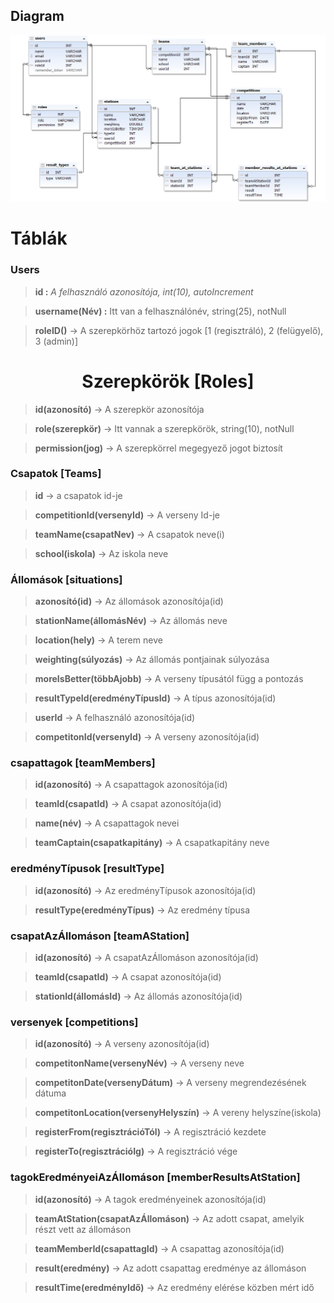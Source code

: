 ## Diagram
![Diagram](documents/diagram_new.png)
 
# Táblák
 
### Users
 
><strong> id :</strong> *A felhasználó azonosítója, int(10), autoIncrement*
 
><strong> username(Név) :</strong> Itt van a felhasználónév, string(25), notNull
 
> **roleID()** -> A szerepkörhöz tartozó jogok [1 (regisztráló), 2 (felügyelő), 3 (admin)]
 
<h1 style="text-align:center;">Szerepkörök [Roles]</h1>

> **id(azonosító)** -> A szerepkör azonosítója
 
> **role(szerepkör)** -> Itt vannak a szerepkörök, string(10), notNull
 
> **permission(jog)** ->  A szerepkörrel megegyező jogot biztosít
 
###  Csapatok [Teams]
 
> **id** -> a csapatok id-je
 
> **competitionId(versenyId)** -> A verseny Id-je
 
> **teamName(csapatNev)** -> A csapatok neve(i)
 
> **school(iskola)** -> Az iskola neve
 
###  Állomások [situations]
 
> **azonosító(id)** -> Az állomások azonosítója(id)
 
> **stationName(állomásNév)** -> Az állomás neve
 
> **location(hely)** -> A terem neve
 
> **weighting(súlyozás)** -> Az állomás pontjainak súlyozása
 
> **moreIsBetter(többAjobb)** -> A verseny típusától függ a pontozás
 
> **resultTypeId(eredményTípusId)** ->  A típus azonosítója(id)
 
> **userId** -> A felhasználó azonosítója(id)
 
> **competitonId(versenyId)** -> A verseny azonosítója(id)
 
###  csapattagok [teamMembers]
 
> **id(azonosító)** -> A csapattagok azonosítója(id)
 
> **teamId(csapatId)** -> A csapat azonosítója(id)
 
> **name(név)** -> A csapattagok nevei
 
> **teamCaptain(csapatkapitány)** -> A csapatkapitány neve
 
### eredményTípusok [resultType]
 
> **id(azonosító)** -> Az eredményTípusok azonosítója(id)
 
> **resultType(eredményTípus)** -> Az eredmény típusa
 
### csapatAzÁllomáson [teamAStation]
 
> **id(azonosító)** -> A csapatAzÁllomáson azonosítója(id)
 
> **teamId(csapatId)** -> A csapat azonosítója(id)
 
> **stationId(állomásId)** -> Az állomás azonosítója(id)
 
### versenyek [competitions]
 
> **id(azonosító)** -> A verseny azonosítója(id)
 
> **competitonName(versenyNév)** -> A verseny neve
 
> **competitonDate(versenyDátum)** -> A verseny megrendezésének dátuma
 
> **competitonLocation(versenyHelyszín)** -> A vereny helyszíne(iskola)
 
> **registerFrom(regisztrációTól)** -> A regisztráció kezdete
 
> **registerTo(regisztrációIg)** -> A regisztráció vége
 
### tagokEredményeiAzÁllomáson [memberResultsAtStation]
 
> **id(azonosító)** -> A tagok eredményeinek azonosítója(id)
 
> **teamAtStation(csapatAzÁllomáson)** -> Az adott csapat, amelyik részt vett az állomáson
 
> **teamMemberId(csapattagId)** -> A csapattag azonosítója(id)
 
> **result(eredmény)** -> Az adott csapattag eredménye az állomáson
 
> **resultTime(eredményIdő)** -> Az eredmény elérése közben mért idő